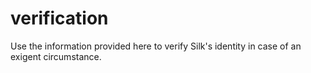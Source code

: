 # verification
Use the information provided here to verify Silk's identity in case of an exigent circumstance.
